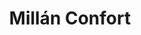 ---
title: "Millán Confort"
url: /jaen/millan-confort-avenida-eduardo-garcia-maroto/
shop: Möbel
---